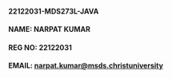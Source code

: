 #### 22122031-MDS273L-JAVA
#### NAME: NARPAT KUMAR
#### REG NO: 22122031
#### EMAIL: narpat.kumar@msds.christuniversity
